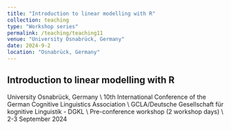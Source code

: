 ```yaml
---
title: "Introduction to linear modelling with R"
collection: teaching
type: "Workshop series"
permalink: /teaching/teaching11
venue: "University Osnabrück, Germany"
date: 2024-9-2
location: "Osnabrück, Germany"
---
```

## Introduction to linear modelling with R
University Osnabrück, Germany \\
10th International Conference of the German Cognitive Linguistics Association \\
GCLA/Deutsche Gesellschaft für kognitive Linguistik - DGKL \\
Pre-conference workshop (2 workshop days) \\
2-3 September 2024
